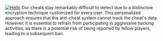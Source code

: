 [![Hello](https://i.ibb.co/68QzPvk/35wegtsd.jpg)](https://discord.gg/87M6hUbmTk)
Our cheats stay remarkably difficult to detect due to a distinctive encryption technique customized for every user. This personalized approach ensures that the anti-cheat system cannot track the cheat's data. However, it is essential to refrain from participating in aggressive hacking activities, as there is a potential risk of being reported by fellow players, leading to a subsequent ban.
